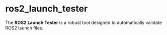 # ros2_launch_tester
The **ROS2 Launch Tester** is a robust tool designed to automatically validate ROS2 launch files.

